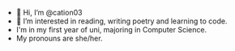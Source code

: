 - 👋 Hi, I’m @cation03
- 👀 I’m interested in reading, writing poetry and learning to code.
- I'm in my first year of uni, majoring in Computer Science.
- My pronouns are she/her.

<!---
cation03/cation03 is a ✨ special ✨ repository because its `README.md` (this file) appears on your GitHub profile.
You can click the Preview link to take a look at your changes.
--->
